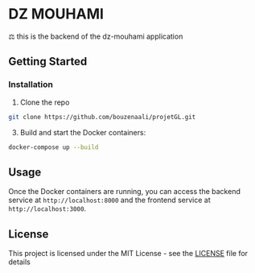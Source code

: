 # DZ MOUHAMI
⚖️ this is the backend of the dz-mouhami application

## Getting Started
### Installation
1. Clone the repo
```bash
git clone https://github.com/bouzenaali/projetGL.git
```

3. Build and start the Docker containers:
```bash
docker-compose up --build
```

## Usage

Once the Docker containers are running, you can access the backend service at `http://localhost:8000` and the frontend service at `http://localhost:3000`.


## License

This project is licensed under the MIT License - see the [LICENSE](LICENSE) file for details
